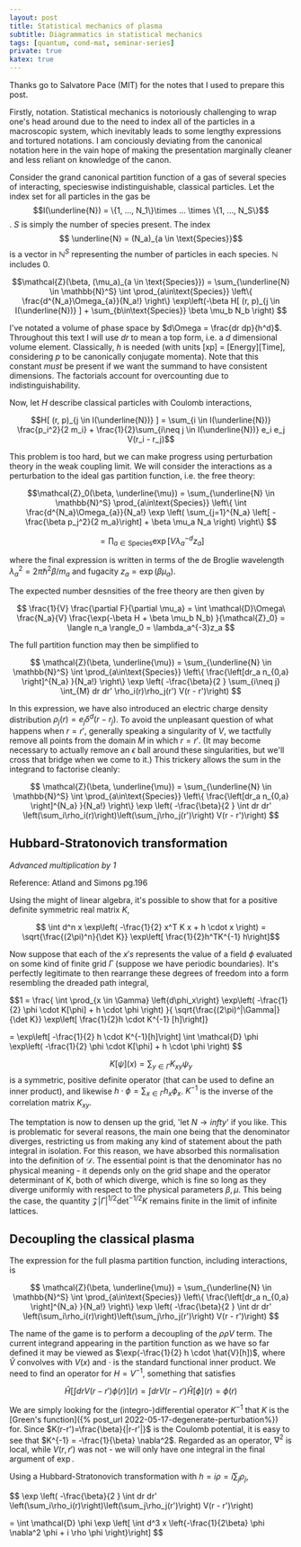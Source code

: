 ```yaml
---
layout: post
title: Statistical mechanics of plasma
subtitle: Diagrammatics in statistical mechanics
tags: [quantum, cond-mat, seminar-series]
private: true
katex: true
---
```


Thanks go to Salvatore Pace (MIT) for the notes that I used to prepare this post.

Firstly, notation. Statistical mechanics is notoriously challenging to wrap one's head around due to
the need to index all of the particles in a macroscopic system, which inevitably leads to some
lengthy expressions and tortured notations. I am conciously deviating from the canonical notation
here in the vain hope of making the presentation marginally cleaner and less reliant on knowledge of
the canon.

Consider the grand canonical partition function of a gas of several species of interacting, specieswise indistinguishable,
classical particles.
Let the index set for all particles in the gas be $$I(\underline{N}) = \{1, ..., N_1\}\times ... \times \{1, ..., N_S\}$$. $S$ is simply the number of species present.
The index $$ \underline{N} = (N_a)_{a \in \text{Species}}$$ is a vector in $\mathbb{N}^S$ representing the number of particles in each species. $\mathbb{N}$ includes 0.

$$\mathcal{Z}(\beta, (\mu_a)_{a \in \text{Species}}) = \sum_{\underline{N} \in \mathbb{N}^S} \int \prod_{a\in\text{Species}} \left\{ 
\frac{d^{N_a}\Omega_{a}}{N_a!} \right\} 
\exp\left(-\beta H[ (r, p)_{j \in I(\underline{N})} ] + \sum_{b\in\text{Species}} \beta \mu_b N_b  \right) $$

I've notated a volume of phase space by $d\Omega = \frac{dr dp}{h^d}$. Throughout this text I will
use $dr$ to mean a top form, i.e. a $d$ dimensional volume element. Classically, $h$ is
needed (with units \[xp\] = \[Energy\]\[Time\], considering $p$ to be canonically conjugate
momenta). Note that this constant _must_ be present if we want the summand to have consistent
dimensions. The factorials account for overcounting due to indistinguishability.

Now, let $H$ describe classical particles with Coulomb interactions,

$$H[ (r, p)_{j \in I(\underline{N})} ] = \sum_{i \in I(\underline{N})} \frac{p_i^2}{2 m_i} + \frac{1}{2}\sum_{i\neq j \in
I(\underline{N})} e_i e_j V(r_i - r_j)$$

This problem is too hard, but we can make progress using perturbation theory in the weak coupling
limit. We will consider the interactions as a perturbation to the ideal gas partition function, i.e.
the free theory:


$$\mathcal{Z}_0(\beta, \underline{\mu}) = \sum_{\underline{N} \in \mathbb{N}^S}  \prod_{a\in\text{Species}} \left\{ \int 
\frac{d^{N_a}\Omega_{a}}{N_a!} 
\exp \left( \sum_{j=1}^{N_a} \left[ -\frac{\beta p_j^2}{2 m_a}\right] + \beta \mu_a N_a \right)
\right\} 
$$

$$ = \prod_{a\in\text{Species}}  \exp[V \lambda_a^{-d} z_a] $$

where the final expression is written in terms of the de Broglie wavelength $\lambda_a^2 = 2\pi \hbar^2 \beta/m_a$ and fugacity $z_a = \exp(\beta \mu_a)$.

The expected number desnsities of the free theory are then given by

$$ 
\frac{1}{V} \frac{\partial F}{\partial \mu_a} = \int \mathcal{D}\Omega\ \frac{N_a}{V} \frac{\exp(-\beta H + \beta \mu_b N_b) }{\mathcal{Z}_0} = \langle n_a \rangle_0 = \lambda_a^{-3}z_a
$$

The full partition function may then be simplified to

$$
\mathcal{Z}(\beta, \underline{\mu}) = \sum_{\underline{N} \in \mathbb{N}^S}  \int \prod_{a\in\text{Species}} \left\{
\frac{\left[dr_a n_{0,a} \right]^{N_a} }{N_a!} \right\}
\exp \left( -\frac{\beta}{2 } \sum_{i\neq j} \int_{M} dr dr' \rho_i(r)\rho_j(r') V(r - r')\right)
$$

In this expression, we have also introduced an electric charge density distribution $\rho_j(r) = e_j
\delta^d(r-r_j)$. To avoid the unpleasant question of what happens when $r=r'$, generally speaking a
singularity of $V$, we tactfully remove all points from the domain $M$ in which $r=r'$. (It may become
necessary to actually remove an $\epsilon$ ball around these singularities, but we'll cross that
bridge when we come to it.) This trickery allows the sum in the integrand to factorise cleanly:


$$
\mathcal{Z}(\beta, \underline{\mu}) = \sum_{\underline{N} \in \mathbb{N}^S}  \int \prod_{a\in\text{Species}} \left\{
\frac{\left[dr_a n_{0,a} \right]^{N_a} }{N_a!} \right\}
\exp \left( -\frac{\beta}{2 } \int dr dr' \left(\sum_i\rho_i(r)\right)\left(\sum_j\rho_j(r')\right) V(r - r')\right)
$$


## Hubbard-Stratonovich transformation
_Advanced multiplication by 1_

Reference: Atland and Simons pg.196

Using the might of linear algebra, it's possible to show that for a positive definite symmetric real matrix $K$,

$$ \int d^n x \exp\left( -\frac{1}{2} x^T K x + h \cdot x \right) = \sqrt{\frac{(2\pi)^n}{\det
K}} \exp\left[ \frac{1}{2}h^TK^{-1} h\right]$$

Now suppose that each of the $x's$ represents the value of a field $\phi$ evaluated on some kind of
finite grid $\Gamma$ (suppose we have periodic boundaries). It's perfectly
legitimate to then rearrange these degrees of freedom into a form resembling the dreaded path
integral,

$$1 = \frac{
\int \prod_{x \in \Gamma} \left\{d\phi_x\right\} \exp\left( -\frac{1}{2} \phi \cdot K[\phi] + h \cdot \phi \right)
}{
\sqrt{\frac{(2\pi)^|\Gamma|}{\det K}} \exp\left[ \frac{1}{2}h \cdot K^{-1} [h]\right]}

 =  \exp\left[ -\frac{1}{2} h \cdot K^{-1}[h]\right]
 \int \mathcal{D} \phi \exp\left( -\frac{1}{2} \phi \cdot K[\phi] + h \cdot \phi \right)
$$

$$K[\psi](x) = \sum_{y \in \Gamma} K_{xy} \psi_y $$ is a symmetric, positive definite operator (that
can be used to define an inner product),
and likewise $h\cdot \phi = \sum_{x\in \Gamma} h_x \phi_x$. $K^{-1}$ is the inverse of the
correlation matrix $K_{xy}$.

The temptation is now
to densen up the grid, 'let $N\to infty$' if you like. This is problematic for several reasons, the
main one being that the denominator diverges, restricting us from making any kind of statement about
the path integral in isolation. For this reason, we have absorbed this normalisation into the
definition of $\mathcal{D}$. The essential point
is that the denominator has no physical meaning - it depends only on the grid shape and the
operator determinant of K, both of which diverge, which is fine so long as they diverge uniformly
with respect to the physical parameters $\beta, \mu$. This being the case, the quantity
$\mathcal{Z}|\Gamma|^{1/2} \det^{-1/2}K$ remains finite in the limit of infinite lattices.


## Decoupling the classical plasma

The expression for the full plasma partition function, including interactions, is



$$
\mathcal{Z}(\beta, \underline{\mu}) = \sum_{\underline{N} \in \mathbb{N}^S}  \int \prod_{a\in\text{Species}} \left\{
\frac{\left[dr_a n_{0,a} \right]^{N_a} }{N_a!} \right\}
\exp \left( -\frac{\beta}{2 } \int dr dr' \left(\sum_i\rho_i(r)\right)\left(\sum_j\rho_j(r')\right) V(r - r')\right)
$$


The name of the game is to perform a decoupling of the $\rho \rho V$ term. The current integrand
appearing in the partition function as we have so far defined it may be viewed as $\exp(-\frac{1}{2} h \cdot \hat{V}[h])$, where $\hat{V}$ convolves with $V(x)$ and $\cdot$ is the standard functional inner product. We need to find an operator for $H = V^{-1}$, something that satisfies

$$\hat{H}\left[\int dr V(r-r') \phi(r)\right](r) = \int dr V(r-r') \hat{H}[\phi](r)  = \phi(r) $$

We are simply looking for the (integro-)differential operator $K^{-1}$ that $K$ is the [Green's function]({% post_url 2022-05-17-degenerate-perturbation%})
for. Since
$K(r-r')=\frac{\beta}{|r-r'|}$ is the Coulomb potential, it is easy to see that $K^{-1} = -\frac{1}{\beta} \nabla^2$. Regarded as an operator, $\nabla^2$ is local, while $V(r,r')$ was not - we will only have one integral in the final argument of $\exp$.

Using a Hubbard-Stratonovich transformation with $h = i\rho = i \sum_j \rho_j$,

$$
\exp \left( -\frac{\beta}{2 } \int dr dr' \left(\sum_i\rho_i(r)\right)\left(\sum_j\rho_j(r')\right) V(r - r')\right)

= \int \mathcal{D} \phi \exp \left[ \int d^3 x \left\{-\frac{1}{2\beta} \phi \nabla^2 \phi + i \rho \phi \right\}\right]
$$


